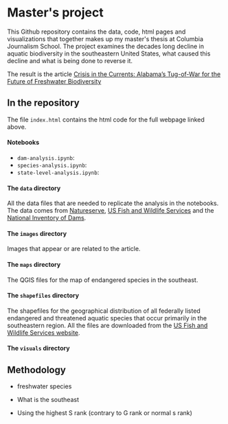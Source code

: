 # Master's project
This Github repository contains the data, code, html pages and visualizations that together makes up my master's thesis at Columbia Journalism School. The project examines the decades long decline in aquatic biodiversity in the southeastern United States, what caused this decline and what is being done to reverse it. 

The result is the article
[Crisis in the Currents: Alabama’s Tug-of-War for the Future of Freshwater Biodiversity](https://laurabejder.com/masters-project/)

## In the repository

The file `index.html` contains the html code for the full webpage linked above.

#### Notebooks
- `dam-analysis.ipynb`:
- `species-analysis.ipynb`:
- `state-level-analysis.ipynb`:

#### The `data` directory
All the data files that are needed to replicate the analysis in the notebooks. The data comes from [Natureserve](https://explorer.natureserve.org/), [US Fish and Wildlife Services](https://www.fws.gov/species/search) and the [National Inventory of Dams](https://nid.sec.usace.army.mil/#/).

#### The `images` directory
Images that appear or are related to the article.

#### The `maps` directory
The QGIS files for the map of endangered species in the southeast.

#### The `shapefiles` directory
The shapefiles for the geographical distribution of all federally listed endangered and threatened aquatic species that occur primarily in the southeastern region. All the files are downloaded from the [US Fish and Wildlife Services website](https://www.fws.gov/species/search). 

#### The `visuals` directory



## Methodology

- freshwater species

- What is the southeast

- Using the highest S rank (contrary to G rank or normal s rank)
